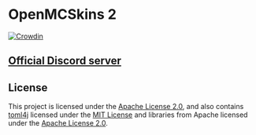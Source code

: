 # OpenMCSkins 2

[![Crowdin](https://badges.crowdin.net/openmcskins/localized.svg)](https://crowdin.com/project/openmcskins)

## [Official Discord server](https://discord.gg/P4SX2uEspy)

## License

This project is licensed under the [Apache License 2.0](license/APACHE.txt), and also
contains [toml4j](https://github.com/mwanji/toml4j) licensed under the [MIT License](license/MIT.txt) 
and libraries from Apache licensed under the [Apache License 2.0](license/APACHE.txt).